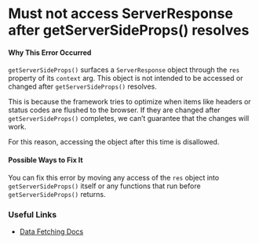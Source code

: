 Must not access ServerResponse after getServerSideProps() resolves
==================================================================

#### Why This Error Occurred

`getServerSideProps()` surfaces a `ServerResponse` object through the `res` property of its `context` arg. This object is not intended to be accessed or changed after `getServerSideProps()` resolves.

This is because the framework tries to optimize when items like headers or status codes are flushed to the browser. If they are changed after `getServerSideProps()` completes, we can’t guarantee that the changes will work.

For this reason, accessing the object after this time is disallowed.

#### Possible Ways to Fix It

You can fix this error by moving any access of the `res` object into `getServerSideProps()` itself or any functions that run before `getServerSideProps()` returns.

### Useful Links

-   [Data Fetching Docs](https://nextjs.org/docs/basic-features/data-fetching)
